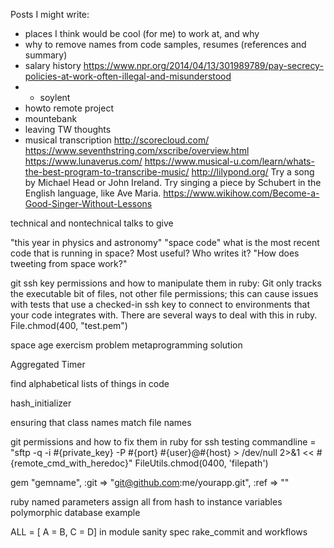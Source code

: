 Posts I might write:

- places I think would be cool (for me) to work at, and why
- why to remove names from code samples, resumes (references and summary)
- salary history https://www.npr.org/2014/04/13/301989789/pay-secrecy-policies-at-work-often-illegal-and-misunderstood
- - soylent
- howto remote project
- mountebank
- leaving TW thoughts
- musical transcription http://scorecloud.com/ https://www.seventhstring.com/xscribe/overview.html https://www.lunaverus.com/ https://www.musical-u.com/learn/whats-the-best-program-to-transcribe-music/  http://lilypond.org/
Try a song by Michael Head or John Ireland. Try singing a piece by Schubert in the English language, like Ave Maria. https://www.wikihow.com/Become-a-Good-Singer-Without-Lessons


technical and nontechnical talks to give

"this year in physics and astronomy"
"space code" what is the most recent code that is running in space? Most useful? Who writes it?
"How does tweeting from space work?"


git ssh key permissions and how to manipulate them in ruby:
Git only tracks the executable bit of files, not other file permissions; this can cause issues with tests that use a checked-in ssh key to connect to environments that your code integrates with. There are several ways to deal with this in ruby.
File.chmod(400, "test.pem")

space age exercism problem metaprogramming solution

Aggregated Timer

find alphabetical lists of things in code

hash_initializer

ensuring that class names match file names

git permissions and how to fix them in ruby for ssh testing
commandline = "sftp -q -i #{private_key} -P #{port} #{user}@#{host} > /dev/null 2>&1 << #{remote_cmd_with_heredoc}"
FileUtils.chmod(0400, 'filepath')

gem "gemname", :git => "git@github.com:me/yourapp.git", :ref => "<ref>"

ruby
named parameters
assign all from hash to instance variables
polymorphic database example


ALL = [ A = B, C = D] in module
sanity spec
rake_commit and workflows
